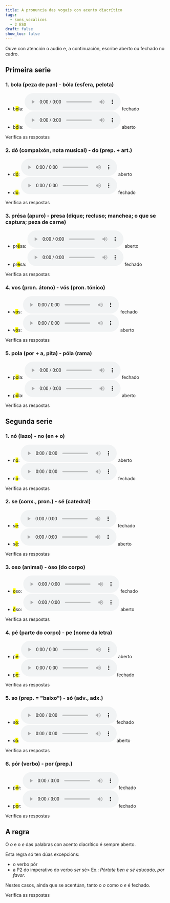 ```yaml
---
title: A pronuncia das vogais con acento diacrítico
tags:
  - sons_vocalicos
  - 2 ESO
draft: false
show_toc: false
---
```

Ouve con atención o audio e, a continuación, escribe aberto ou fechado no cadro. 

## Primeira serie

### 1. bola (peza de pan) - bóla (esfera, pelota)

* b<mark>o</mark>la: <audio src="https://ilg.usc.es/pronuncia/mp3/b/1459.mp3" controls> </audio>  <e-answer>fechado</e-answer>
* b<mark>ó</mark>la: <audio src="https://ilg.usc.es/pronuncia/mp3/b/1460.mp3" controls> </audio>  <e-answer>aberto</e-answer>

<e-validate>Verifica as respostas</e-validate>

### 2. dó (compaixón, nota musical) - do (prep. + art.)

* d<mark>ó</mark>: <audio src="https://ilg.usc.es/pronuncia/mp3/d/3775.mp3" controls> </audio>  <e-answer>aberto</e-answer>
* d<mark>o</mark>: <audio src="https://ilg.usc.es/pronuncia/mp3/d/3774.mp3" controls> </audio>  <e-answer>fechado</e-answer>

<e-validate>Verifica as respostas</e-validate>

### 3. présa (apuro) - presa (dique; recluso; manchea; o que se captura; peza de carne)

* pr<mark>é</mark>sa: <audio src="https://ilg.usc.es/pronuncia/mp3/p/4041.mp3" controls> </audio>  <e-answer>aberto</e-answer>
* pr<mark>e</mark>sa: <audio src="https://ilg.usc.es/pronuncia/mp3/p/4040.mp3" controls> </audio>  <e-answer>fechado</e-answer>

<e-validate>Verifica as respostas</e-validate>

### 4. vos (pron. átono) - vós (pron. tónico)

* v<mark>o</mark>s: <audio src="https://ilg.usc.es/pronuncia/mp3/v/1317.mp3" controls> </audio>  <e-answer>fechado</e-answer>
* v<mark>ó</mark>s: <audio src="https://ilg.usc.es/pronuncia/mp3/v/1318.mp3" controls> </audio>  <e-answer>aberto</e-answer>

<e-validate>Verifica as respostas</e-validate>

### 5. pola (por + a, pita) - póla (rama)

* p<mark>o</mark>la: <audio src="https://ilg.usc.es/pronuncia/mp3/p/3008.mp3" controls> </audio>  <e-answer>fechado</e-answer>
* p<mark>ó</mark>la: <audio src="https://ilg.usc.es/pronuncia/mp3/p/3009.mp3" controls> </audio>  <e-answer>aberto</e-answer>

<e-validate>Verifica as respostas</e-validate>

## Segunda serie

### 1. nó (lazo) - no (en + o)

* n<mark>ó</mark>: <audio src="https://ilg.usc.es/pronuncia/mp3/n/756.mp3" controls> </audio>  <e-answer>aberto</e-answer>
* n<mark>o</mark>: <audio src="https://ilg.usc.es/pronuncia/mp3/n/752.mp3" controls> </audio>  <e-answer>fechado</e-answer>

<e-validate>Verifica as respostas</e-validate>

### 2. se (conx., pron.) - sé (catedral)

* s<mark>e</mark>: <audio src="https://ilg.usc.es/pronuncia/mp3/s/676.mp3" controls> </audio>  <e-answer>fechado</e-answer>
* s<mark>é</mark>: <audio src="https://ilg.usc.es/pronuncia/mp3/s/678.mp3" controls> </audio>  <e-answer>aberto</e-answer>

<e-validate>Verifica as respostas</e-validate>

### 3. oso (animal) - óso (do corpo)

* <mark>o</mark>so: <audio src="https://ilg.usc.es/pronuncia/mp3/o/1095.mp3" controls> </audio>  <e-answer>fechado</e-answer>
* <mark>ó</mark>so: <audio src="https://ilg.usc.es/pronuncia/mp3/o/1097.mp3" controls> </audio>  <e-answer>aberto</e-answer>

<e-validate>Verifica as respostas</e-validate>

### 4. pé (parte do corpo) - pe (nome da letra)

* p<mark>é</mark>: <audio src="https://ilg.usc.es/pronuncia/mp3/p/1239.mp3" controls> </audio>  <e-answer>aberto</e-answer>
* p<mark>e</mark>: <audio src="https://ilg.usc.es/pronuncia/mp3/p/1238.mp3" controls>  </audio><e-answer>fechado</e-answer>

<e-validate>Verifica as respostas</e-validate>

### 5. so (prep. = "baixo") - só (adv., adx.)

* s<mark>o</mark>: <audio src="https://ilg.usc.es/pronuncia/mp3/s/1866.mp3" controls> </audio><e-answer>fechado</e-answer>
* s<mark>ó</mark>: <audio src="https://ilg.usc.es/pronuncia/mp3/s/1867.mp3" controls>  </audio><e-answer>aberto</e-answer>

<e-validate>Verifica as respostas</e-validate>

### 6. pór (verbo) - por (prep.)

* p<mark>ó</mark>r: <audio src="https://ilg.usc.es/pronuncia/mp3/p/3301.mp3" controls> </audio><e-answer>fechado</e-answer>
* p<mark>o</mark>r: <audio src="https://ilg.usc.es/pronuncia/mp3/p/3300.mp3" controls>  </audio><e-answer>fechado</e-answer>

<e-validate>Verifica as respostas</e-validate>

## A regra

O *o* e o *e* das palabras con acento diacrítico é sempre <e-answer>aberto</e-answer>.

Esta regra só ten dúas excepcións:

* o verbo <e-answer>pór</e-answer>
* a P2 do imperativo do verbo *ser* <e-answer readonly>sé</e-answer>> Ex.: *Pórtate ben e sé educado, por favor.*

Nestes casos, aínda que se acentúan, tanto o *o* como o *e* é <e-answer>fechado</e-answer>.

<e-validate>Verifica as respostas</e-validate>
